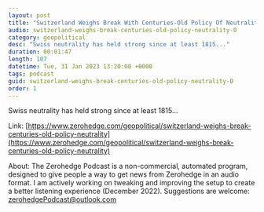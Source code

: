 ```yaml
---
layout: post
title: "Switzerland Weighs Break With Centuries-Old Policy Of Neutrality"
audio: switzerland-weighs-break-centuries-old-policy-neutrality-0
category: geopolitical
desc: "Swiss neutrality has held strong since at least 1815..."
duration: 00:01:47
length: 107
datetime: Tue, 31 Jan 2023 13:20:00 +0000
tags: podcast
guid: switzerland-weighs-break-centuries-old-policy-neutrality-0
order: 1
---
```

Swiss neutrality has held strong since at least 1815...

Link: [https://www.zerohedge.com/geopolitical/switzerland-weighs-break-centuries-old-policy-neutrality](https://www.zerohedge.com/geopolitical/switzerland-weighs-break-centuries-old-policy-neutrality)

About: The Zerohedge Podcast is a non-commercial, automated program, designed to give people a way to get news from Zerohedge in an audio format.  I am actively working on tweaking and improving the setup to create a better listening experience (December 2022).  Suggestions are welcome: [zerohedgePodcast@outlook.com](mailto:zerohedgePodcast@outlook.com)